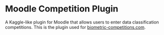 # Moodle Competition Plugin

A Kaggle-like plugin for Moodle that allows users to enter data classification competitions. This is the plugin used for [biometric-competitions.com](biometric-competitions.com).